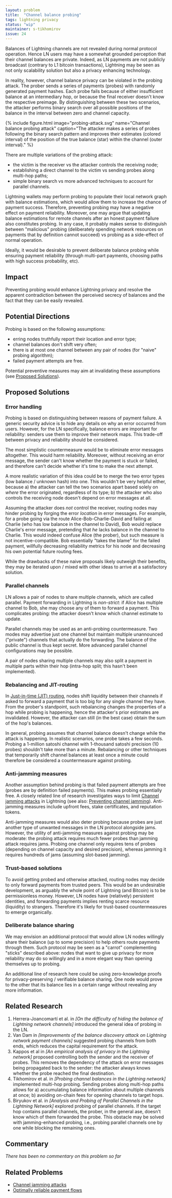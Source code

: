 ```yaml
---
layout: problem
title:  "Channel balance probing"
tags: lightning privacy
status: "wip"
maintainer: s-tikhomirov
issue: 24
---
```


Balances of Lightning channels are not revealed during normal protocol operation. Hence LN users may have a somewhat grounded perception that their channel balances are private. Indeed, as LN payments are not publicly broadcast (contrary to L1 bitcoin transactions), Lightning may be seen as not only scalability solution but also a privacy enhancing technology.

In reality, however, channel balance privacy can be violated in the probing attack. The prober sends a series of payments (probes) with randomly generated payment hashes. Each probe fails because of either insufficient balance at an intermediary hop, or because the final receiver doesn't know the respective preimage. By distinguishing between these two scenarios, the attacker performs binary search over all possible positions of the balance in the interval between zero and channel capacity.

{% include figure.html image="probing-attack.svg" name="Channel balance probing attack" caption="The attacker makes a series of probes following the binary search pattern and improves their estimates (colored interval) of the position of the true balance (star) within the channel (outer interval)."
%}

There are multiple variations of the probing attack:
- the victim is the receiver vs the attacker controls the receiving node;
- establishing a direct channel to the victim vs sending probes along multi-hop paths;
- simple binary search vs more advanced techniques to account for parallel channels.

Lightning wallets may perform probing to populate their local network graph with balance estimations, which would allow them to increase the chance of payment success. Therefore, preventing probing may have a negative effect on payment reliability. Moreover, one may argue that updating balance estimations for remote channels after an honest payment failure also constitutes probing. In any case, it probably makes sense to distinguish between "malicious" probing (deliberately spending network resources on payments that by definition cannot succeed) vs probing as a side-effect of normal operation.

Ideally, it would be desirable to prevent deliberate balance probing while ensuring payment reliability (through multi-part payments, choosing paths with high success probability, etc).


## Impact

Preventing probing would enhance Lightning privacy and resolve the apparent contradiction between the perceived secrecy of balances and the fact that they can be easily revealed.


## Potential Directions

Probing is based on the following assumptions:
- erring nodes truthfully report their location and error type;
- channel balances don't shift very often;
- there is at most one channel between any pair of nodes (for "naive" probing algorithm);
- failed payment attempts are free.

Potential preventive measures may aim at invalidating these assumptions (see [Proposed Solutions](#proposed-solutions)).


## Proposed Solutions

### Error handling

Probing is based on distinguishing between reasons of payment failure. A generic security advice is to hide any details on why an error occurred from users. However, for the LN specifically, balance errors are important for reliability: senders use them to improve their network maps. This trade-off between privacy and reliability should be considered.

The most simplistic countermeasure would be to eliminate error messages altogether. This would harm reliability. Moreover, without receiving an error message, the sender can't know whether the payment is stuck or failed, and therefore can't decide whether it's time to make the next attempt.

A more realistic variation of this idea could be to merge the two error types (low balance / unknown hash) into one. This wouldn't be very helpful either, because a) the attacker can tell the two scenarios apart based solely on _where_ the error originated, regardless of its type; b) the attacker who also controls the receiving node doesn't depend on error messages at all.

Assuming the attacker does _not_ control the receiver, routing nodes may hinder probing by forging the error _location_ in error messages. For example, for a probe going via the route Alice-Bob-Charlie-David and failing at Charlie (who has low balance in the channel to David), Bob would replace Charlie's error message, pretending that _he_ lacks balance in the channel to Charlie. This would indeed confuse Alice (the prober), but such measure is not incentive-compatible. Bob essentially "takes the blame" for the failed payment, willfully decreasing reliability metrics for his node and decreasing his own potential future routing fees.

While the drawbacks of these naive proposals likely outweigh their benefits, they may be iterated upon / mixed with other ideas to arrive at a satisfactory solution.


### Parallel channels

LN allows a pair of nodes to share multiple channels, which are called parallel. Payment forwarding in Lightning is _non-strict_: if Alice has multiple channel to Bob, she may choose any of them to forward a payment. This complicates probing: the attacker doesn't know which channel estimate to update.

Parallel channels may be used as an anti-probing countermeasure. Two modes may advertise just one channel but maintain multiple unannounced ("private") channels that actually do the forwarding. The balance of the public channel is thus kept secret. More advanced parallel channel configurations may be possible.

A pair of nodes sharing multiple channels may also split a payment in multiple parts within their hop (intra-hop split; this hasn't been implemented).


### Rebalancing and JIT-routing

In [Just-in-time (JIT) routing], nodes shift liquidity between their channels if asked to forward a payment that is too big for any single channel they have. From the prober's standpoint, such rebalancing changes the properties of a hop while probing is happening, hence the attacker's prior estimates are invalidated. However, the attacker can still (in the best case) obtain the sum of the hop's balances.

In general, probing assumes that channel balance doesn't change while the attack is happening. In realistic scenarios, one probe takes a few seconds. Probing a 1-million satoshi channel with 1-thousand satoshi precision (10 probes)  shouldn't take more than a minute. Rebalancing or other techniques that temporarily shift channel balances at least once a minute could therefore be considered a countermeasure against probing.


### Anti-jamming measures

Another assumption behind probing is that failed payment attempts are free (probes are by definition failed payments). This makes probing essentially free. A closely related line of research investigates ways to limit [Channel jamming attacks] in Lightning (see also: [Preventing channel jamming]). Anti-jamming measures include upfront fees, stake certificates, and reputation tokens.

Anti-jamming measures would also deter probing because probes are just another type of unwanted messages in the LN protocol alongside jams. However, the utility of anti-jamming measures against probing may be moderate: the probing attack requires much fewer probes than jamming attack requires jams. Probing one channel only requires tens of probes (depending on channel capacity and desired precision), whereas jamming it requires hundreds of jams (assuming slot-based jamming).


### Trust-based solutions

To avoid getting probed and otherwise attacked, routing nodes may decide to only forward payments from trusted peers. This would be an undesirable development, as arguably the whole point of Lightning (and Bitcoin) is to be permissionless money. However, LN nodes have (relatively) persistent identities, and forwarding payments implies renting scarce resource (liquidity) to strangers. Therefore it's likely for trust-based countermeasures to emerge organically.


### Deliberate balance sharing

We may envision an additional protocol that would allow LN nodes willingly share their balance (up to some precision) to help others route payments through them. Such protocol may be seen as a "carrot" complementing "sticks" described above: nodes that want to give up privacy for more reliability may do so willingly and in a more elegant way than opening themselves up to probing.

An additional line of research here could be using zero-knowledge proofs for privacy-preserving / verifiable balance sharing. One node would prove to the other that its balance lies in a certain range without revealing any more information.


## Related Research

1. Herrera-Joancomartí et al. in *[On the difficulty of hiding the balance of Lightning network channels]* introduced the general idea of probing in the LN.
2. Van Dam in *[Improvements of the balance discovery attack on Lightning network payment channels]* suggested probing channels from both ends, which reduces the capital requirement for the attack.
3. Kappos et al in *[An empirical analysis of privacy in the Lightning network]* proposed controlling both the sender and the receiver of probes. This removes the dependency of the attack on error messages being propagated back to the sender: the attacker always knows whether the probe reached the final destination.
4. Tikhomirov et al. in *[Probing channel balances in the Lightning network]* implemented multi-hop probing. Sending probes along multi-hop paths allows for a) accumulating balance information about multiple channels at once; b) avoiding on-chain fees for opening channels to target hops.
5. Biryukov et al. in *[Analysis and Probing of Parallel Channels in the Lightning Network]* explored probing of parallel channels. If the target hop contains parallel channels, the prober, in the general ase, doesn't know which of them forwarded the probe. This obstacle may be solved with jamming-enhanced probing, i.e., probing parallel channels one by one while blocking the remaining ones.


## Commentary

<!-- This is where you can post relevant informal and opinionated comments from various sources on the problem. -->
<!-- Also you or anyone else can add conjecture to this section (after review). -->
<!-- In general, this is not a comments section (use the issue for that). -->

*There has been no commentary on this problem so far*


## Related Problems

- [Channel jamming attacks]
- [Optimally reliable payment flows]


[Channel jamming attacks]: https://bitcoinops.org/en/topics/channel-jamming-attacks/
[Preventing channel jamming]: https://blog.bitmex.com/preventing-channel-jamming/
[Just-in-time (JIT) routing]: https://bitcoinops.org/en/topics/jit-routing/
[Optimally reliable payment flows]: https://arxiv.org/abs/2107.05322